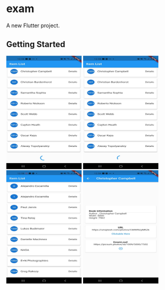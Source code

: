 # exam

A new Flutter project.

## Getting Started

<img src="assets/images/1.jpg" width="200" height="300">
<img src="assets/images/2.jpg" width="200" height="300">
<img src="assets/images/3.jpg" width="200" height="300">
<img src="assets/images/4.jpg" width="200" height="300">


